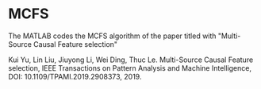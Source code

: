 # MCFS
The MATLAB codes the MCFS algorithm of the paper titled with "Multi-Source Causal Feature selection" 

Kui Yu, Lin Liu, Jiuyong Li, Wei Ding, Thuc Le. Multi-Source Causal Feature selection, IEEE Transactions on Pattern Analysis and Machine Intelligence, DOI: 10.1109/TPAMI.2019.2908373, 2019.

